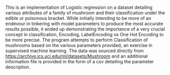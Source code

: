 This is an implementation of Logistic regression on a dataset detailing various attributes of a family of mushroom and their classification under the edible or poisonous bracket. While initially intending to be more of an endevour in tinkering with model parameters to produce the most accurate results possible, it ended up demonstrating the importance of a very crucial concept in classification, Encoding, LabelEncoding vs One Hot Encoding to be more precise. The program attempts to perform Classification of mushrooms based on the various parameters provided, an exercise in supervised machine learning. The data was sourced directly from https://archive.ics.uci.edu/ml/datasets/Mushroom and an additional information file is provided in the form of a csv detailing the parameter description.
